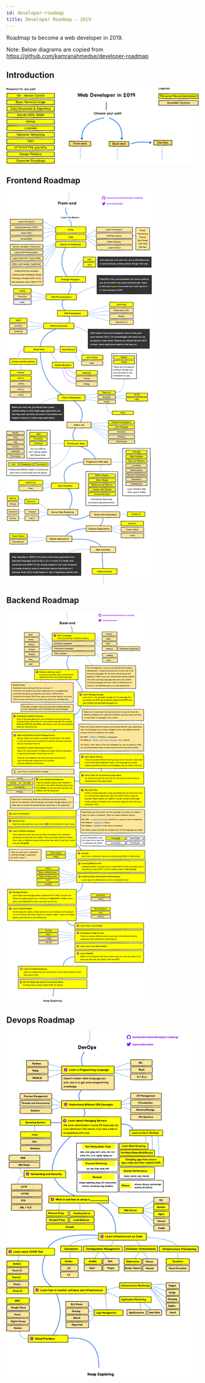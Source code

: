 ```yaml
---
id: developer-roadmap
title: Developer Roadmap - 2019
---
```


Roadmap to become a web developer in 2019. 

Note: Below diagrams are copied from 
https://github.com/kamranahmedse/developer-roadmap


## Introduction

![web-dev](assets/web-dev-roadmap2019.png)


## Frontend Roadmap

![frontend](assets/frontend-roadmap.png)


## Backend Roadmap

![backend](assets/backend-roadmap.png)


## Devops Roadmap

![devops](assets/devops-roadmap.png)

